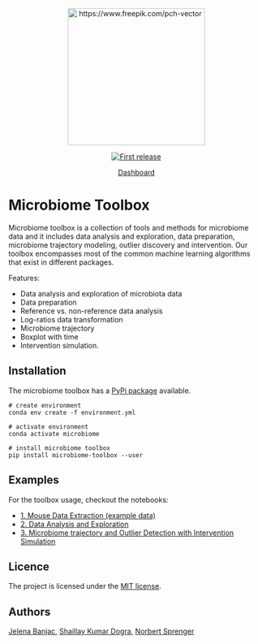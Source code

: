 <div align="center">
  <p>
  <img src="https://image.freepik.com/free-vector/pathogen-microorganisms-set_74855-5909.jpg" alt="https://www.freepik.com/pch-vector" width="270" />
  </p>
  <p>
    <a href="">
      <img alt="First release" src="https://img.shields.io/badge/release-v1.0-brightgreen.svg" />
    </a>
  </p>
  
  <p>
    <a href="https://microbiome-toolbox.herokuapp.com">
      Dashboard
    </a>
  </p>
</div>


# Microbiome Toolbox

Microbiome toolbox is a collection of tools and methods for microbiome data and it includes data analysis and exploration, data preparation, microbiome trajectory modeling, outlier discovery and intervention. Our toolbox encompasses most of the common machine learning algorithms that exist in different packages.

Features:
- Data analysis and exploration of microbiota data
- Data preparation
- Reference vs. non-reference data analysis
- Log-ratios data transformation
- Microbiome trajectory
- Boxplot with time
- Intervention simulation.



## Installation
The microbiome toolbox has a [PyPi package](https://pypi.org/project/microbiome-toolbox/) available.
```
# create environment
conda env create -f environment.yml

# activate environment
conda activate microbiome

# install microbiome toolbox
pip install microbiome-toolbox --user
```

## Examples

For the toolbox usage, checkout the notebooks:
- [1. Mouse Data Extraction (example data)](https://nbviewer.jupyter.org/github/JelenaBanjac/microbiome-toolbox/blob/main/notebooks/Mouse_16S/mousedata_test.ipynb)
- [2. Data Analysis and Exploration](https://nbviewer.jupyter.org/github/JelenaBanjac/microbiome-toolbox/blob/main/notebooks/Mouse_16S/mouse_16S_healthy_reference_definition.ipynb)
- [3. Microbiome trajectory and Outlier Detection with Intervention Simulation](https://nbviewer.jupyter.org/github/JelenaBanjac/microbiome-toolbox/blob/main/notebooks/Mouse_16S/mouse_analysis_16S.ipynb)

## Licence 
The project is licensed under the [MIT license](./LICENCE).

## Authors
[Jelena Banjac](msjelenabanjac@gmail.com), [Shaillay Kumar Dogra](ShaillayKumar.Dogra@rd.nestle.com), [Norbert Sprenger](norbert.sprenger@rdls.nestle.com)
